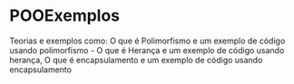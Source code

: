 # POOExemplos
Teorias e exemplos como: O que é Polimorfismo e um exemplo de código usando polimorfismo - O que é Herança e um exemplo de código usando herança, O que é encapsulamento e um exemplo de código usando encapsulamento
